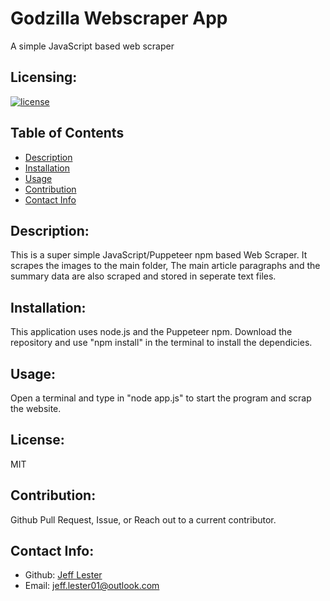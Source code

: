 # Godzilla Webscraper App


A simple JavaScript based web scraper
## Licensing:

[![license](https://img.shields.io/badge/license-MIT-blue)](https://shields.io)

## Table of Contents

- [Description](#description)
- [Installation](#installation)
- [Usage](#usage)
- [Contribution](#contribution)
- [Contact Info](#contact-info)

## Description:

This is a super simple JavaScript/Puppeteer npm based Web Scraper. It scrapes the images to the main folder, The main article paragraphs and the summary data are also scraped and stored in seperate text files.  

## Installation:

This application uses node.js and the Puppeteer npm. Download the repository and use "npm install" in the terminal to install the dependicies. 

## Usage:

Open a terminal and type in "node app.js" to start the program and scrap the website.

## License:

MIT

## Contribution:

Github Pull Request, Issue, or Reach out to a current contributor.

## Contact Info:

- Github: [Jeff Lester](https://github.com/JeffGoji)
- Email: jeff.lester01@outlook.com
